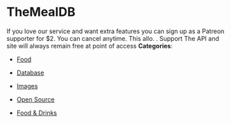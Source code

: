 # TheMealDB


If you love our service and want extra features you can sign up as a Patreon supporter for $2. You can cancel anytime. This allo. . Support The API and site will always remain free at point of access
**Categories**:

- [Food](https://github/awesome-apis/awesome-apis#food)

- [Database](https://github/awesome-apis/awesome-apis#database)

- [Images](https://github/awesome-apis/awesome-apis#images)

- [Open Source](https://github/awesome-apis/awesome-apis#open-source)

- [Food & Drinks](https://github/awesome-apis/awesome-apis#food-and-drinks)



